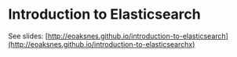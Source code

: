 # Introduction to Elasticsearch 

See slides: [http://eoaksnes.github.io/introduction-to-elasticsearch](http://eoaksnes.github.io/introduction-to-elasticsearchx)


